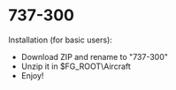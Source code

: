 # 737-300
Installation (for basic users):
- Download ZIP and rename to "737-300"
- Unzip it in $FG_ROOT\Aircraft
- Enjoy!
